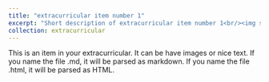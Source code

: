 ```yaml
---
title: "extracurricular item number 1"
excerpt: "Short description of extracurricular item number 1<br/><img src='/images/500x300.png'>"
collection: extracurricular
---
```


This is an item in your extracurricular. It can be have images or nice text. If you name the file .md, it will be parsed as markdown. If you name the file .html, it will be parsed as HTML. 
